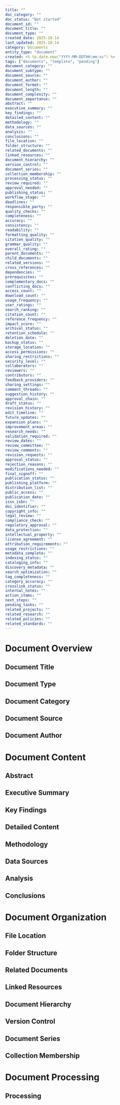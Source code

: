 ```yaml
---
title: ""
doc_category: ""
doc_status: "Not started"
document_id: ""
document_title: ""
document_type: ""
created_date: 2025-10-14
last_updated: 2025-10-14
category: Documents
entity_type: "document"
created: <% tp.date.now("YYYY-MM-DDTHH:mm:ss") %>
tags: ["documents", "template", "pending"]
document_category: ""
document_subtype: ""
document_source: ""
document_author: ""
document_format: ""
document_length: ""
document_complexity: ""
document_importance: ""
abstract: ""
executive_summary: ""
key_findings: ""
detailed_content: ""
methodology: ""
data_sources: ""
analysis: ""
conclusions: ""
file_location: ""
folder_structure: ""
related_documents: ""
linked_resources: ""
document_hierarchy: ""
version_control: ""
document_series: ""
collection_membership: ""
processing_status: ""
review_required: ""
approval_needed: ""
publishing_status: ""
workflow_stage: ""
deadlines: ""
responsible_party: ""
quality_checks: ""
completeness: ""
accuracy: ""
consistency: ""
readability: ""
formatting_quality: ""
citation_quality: ""
grammar_quality: ""
overall_rating: ""
parent_documents: ""
child_documents: ""
related_versions: ""
cross_references: ""
dependencies: ""
prerequisites: ""
complementary_docs: ""
conflicting_docs: ""
access_count: ""
download_count: ""
usage_frequency: ""
user_ratings: ""
search_ranking: ""
citation_count: ""
reference_frequency: ""
impact_score: ""
archival_status: ""
retention_schedule: ""
deletion_date: ""
backup_status: ""
storage_location: ""
access_permissions: ""
sharing_restrictions: ""
security_level: ""
collaborators: ""
reviewers: ""
contributors: ""
feedback_providers: ""
sharing_settings: ""
comment_threads: ""
suggestion_history: ""
approval_chain: ""
draft_status: ""
revision_history: ""
edit_timeline: ""
future_updates: ""
expansion_plans: ""
improvement_areas: ""
research_needs: ""
validation_required: ""
review_dates: ""
review_committee: ""
review_comments: ""
revision_requests: ""
approval_status: ""
rejection_reasons: ""
modifications_needed: ""
final_signoff: ""
publication_status: ""
publishing_platform: ""
distribution_list: ""
public_access: ""
publication_date: ""
issn_isbn: ""
doi_identifier: ""
copyright_info: ""
legal_review: ""
compliance_check: ""
regulatory_approval: ""
data_protection: ""
intellectual_property: ""
license_agreement: ""
attribution_requirements: ""
usage_restrictions: ""
metadata_complete: ""
indexing_status: ""
cataloging_info: ""
discovery_metadata: ""
search_optimization: ""
tag_completeness: ""
category_accuracy: ""
crosslink_status: ""
internal_notes: ""
action_items: ""
next_steps: ""
pending_tasks: ""
related_projects: ""
related_research: ""
related_policies: ""
related_standards: ""
---
```


# Document Overview

## Document Title

## Document Type

## Document Category

## Document Source

## Document Author

# Document Content

## Abstract

## Executive Summary

## Key Findings

## Detailed Content

## Methodology

## Data Sources

## Analysis

## Conclusions

# Document Organization

## File Location

## Folder Structure

## Related Documents

## Linked Resources

## Document Hierarchy

## Version Control

## Document Series

## Collection Membership

# Document Processing

## Processing